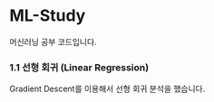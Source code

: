 # ML-Study
머신러닝 공부 코드입니다. 

### 1.1 선형 회귀 (Linear Regression)
Gradient Descent를 이용해서 선형 회귀 분석을 했습니다.
